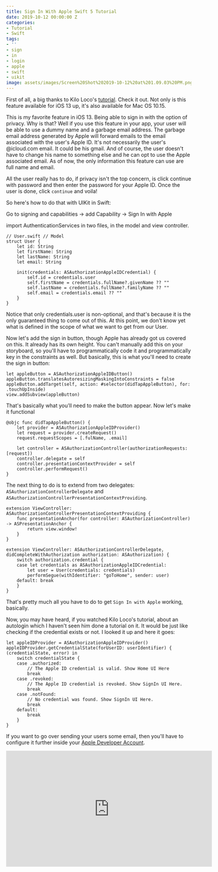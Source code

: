 ```yaml
---
title: Sign In With Apple Swift 5 Tutorial
date: 2019-10-12 00:00:00 Z
categories:
- Tutorial
- Swift
tags:
- ''
- sign
- in
- login
- apple
- swift
- uikit
image: assets/images/Screen%20Shot%202019-10-12%20at%201.09.03%20PM.png
---
```


First of all, a big thanks to Kilo Loco's [tutorial][tut]. Check it out. Not only is this feature available for iOS 13 up, it's also available for Mac OS 10.15.

This is my favorite feature in iOS 13. Being able to sign in with the option of privacy. Why is that? Well if you use this feature in your app, your user will be able to use a dummy name and a garbage email address. The garbage email address generated by Apple will forward emails to the email associated with the user's Apple ID. It's not necessarily the user's @icloud.com email. It could be his gmail. And of course, the user doesn't have to change his name to something else and he can opt to use the Apple associated email. As of now, the only information this feature can use are full name and email.

All the user really has to do, if privacy isn't the top concern, is click continue with password and then enter the password for your Apple ID. Once the user is done, click `continue` and voila!

So here's how to do that with UIKit in Swift:

Go to signing and capabilities -> add Capability -> Sign In with Apple

import AuthenticationServices in two files, in the model and view controller.

```
// User.swift // Model
struct User {
    let id: String
    let firstName: String
    let lastName: String
    let email: String

    init(credentials: ASAuthorizationAppleIDCredential) {
        self.id = credentials.user
        self.firstName = credentials.fullName?.givenName ?? ""
        self.lastName = credentials.fullName?.familyName ?? ""
        self.email = credentials.email ?? ""
    }
}
```

Notice that only credentials.user is non-optional, and that's because it is the only guaranteed thing to come out of this. At this point, we don't know yet what is defined in the scope of what we want to get from our User.

Now let's add the sign in button, though Apple has already got us covered on this. It already has its own height. You can't manually add this on your storyboard, so you'll have to programmatically code it and programmatically key in the constraints as well. But basically, this is what you'll need to create the sign in button:

```
let appleButton = ASAuthorizationAppleIDButton()
appleButton.translatesAutoresizingMaskingIntoConstraints = false
appleButton.addTarget(self, action: #selector(didTapAppleButton), for: .touchUpInside)
view.addSubview(appleButton)
```

That's basically what you'll need to make the button appear. Now let's make it functional

```
@objc func didTapAppleButton() {
    let provider = ASAuthorizationAppleIDProvider()
    let request = provider.createRequest()
    request.requestScopes = [.fulName, .email]
		
    let controller = ASAuthorizationController(authorizationRequests: [request])
    controller.delegate = self
    controller.presentationContextProvider = self
    controller.performRequest()
}
```

The next thing to do is to extend from two delegates: `ASAuthorizationControllerDelegate` and `ASAuthorizationControllerPresentationContextProviding`.

```
extension ViewController: ASAuthorizationControllerPresentationContextProviding {
    func presentationAnchor(for controller: ASAuthorizationController) -> ASPresentationAnchor {
        return view.window!
    }
}

extension ViewController: ASAuthorizationControllerDelegate, didCompleteWithAuthorization authorization: ASAuthorization) {
    switch authorization.credential {
    case let credentials as ASAuthorizationAppleIDCredential:
        let user = User(credentials: credentials)
        performSegue(withIdentifier: "goToHome", sender: user)
    default: break
    }
}
```

That's pretty much all you have to do to get `Sign In with Apple` working, basically.

Now, you may have heard, if you watched Kilo Loco's tutorial, about an autologin which I haven't seen him done a tutorial on it. It would be just like checking if the credential exists or not. I looked it up and here it goes:

```
let appleIDProvider = ASAuthorizationAppleIDProvider()
appleIDProvider.getCredentialState(forUserID: userIdentifier) { (credentialState, error) in
    switch credentialState {
    case .authorized:
        // The Apple ID credential is valid. Show Home UI Here
        break
    case .revoked:
        // The Apple ID credential is revoked. Show SignIn UI Here.
        break
    case .notFound:
        // No credential was found. Show SignIn UI Here.
        break
    default:
        break
    }
}
```

If you want to go over sending your users some email, then you'll have to configure it further inside your [Apple Developer Account][ada].

<iframe width="560" height="315" src="https://www.youtube.com/embed/vuygdr0EcGM" frameborder="0" allow="accelerometer; autoplay; encrypted-media; gyroscope; picture-in-picture" allowfullscreen></iframe>

[tut]: https://www.youtube.com/watch?v=vuygdr0EcGM
[ada]: https://developer.apple.com/account/resources/services/configure
